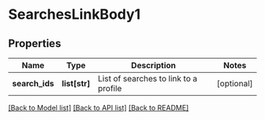 # SearchesLinkBody1

## Properties
Name | Type | Description | Notes
------------ | ------------- | ------------- | -------------
**search_ids** | **list[str]** | List of searches to link to a profile | [optional] 

[[Back to Model list]](../README.md#documentation-for-models) [[Back to API list]](../README.md#documentation-for-api-endpoints) [[Back to README]](../README.md)

